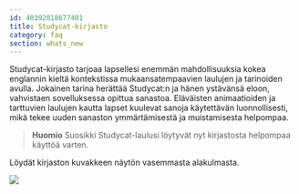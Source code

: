 ```yaml
---
id: 40392018677401
title: Studycat-kirjasto
category: faq
section: whats_new
---
```

Studycat-kirjasto tarjoaa lapsellesi enemmän mahdollisuuksia kokea englannin kieltä kontekstissa mukaansatempaavien laulujen ja tarinoiden avulla. Jokainen tarina herättää Studycat:n ja hänen ystävänsä eloon, vahvistaen sovelluksessa opittua sanastoa. Eläväisten animaatioiden ja tarttuvien laulujen kautta lapset kuulevat sanoja käytettävän luonnollisesti, mikä tekee uuden sanaston ymmärtämisestä ja muistamisesta helpompaa.

> **Huomio** Suosikki Studycat-laulusi löytyvät nyt kirjastosta helpompaa käyttöä varten.

Löydät kirjaston kuvakkeen näytön vasemmasta alakulmasta.

![](https://help.studycat.com/hc/article_attachments/40392062985497)